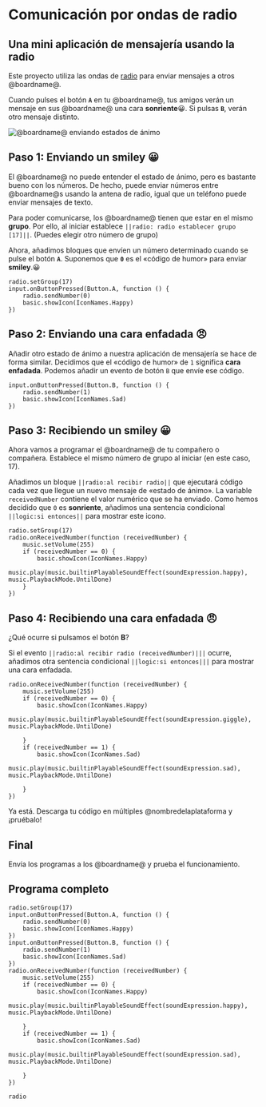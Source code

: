 # Comunicación por ondas de radio

## Una mini aplicación de mensajería usando la radio

Este proyecto utiliza las ondas de [radio](/reference/radio) para enviar mensajes a otros @boardname@.

Cuando pulses el botón **``A``** en tu @boardname@, tus amigos verán un mensaje en sus @boardname@ una cara **sonriente**😀. Si pulsas **``B``**, verán otro mensaje distinto.

![@boardname@ enviando estados de ánimo](/static/mb/projects/mood-radio.png)

## Paso 1: Enviando un smiley 😀

El @boardname@ no puede entender el estado de ánimo, pero es bastante bueno con los números. De hecho, puede enviar números
entre @boardname@s usando la antena de radio, igual que un teléfono puede enviar mensajes de texto.

Para poder comunicarse, los @boardname@ tienen que estar en el mismo **grupo**. Por ello, al iniciar establece ``||radio: radio establecer grupo [17]||``. (Puedes elegir otro número de grupo)

Ahora, añadimos bloques que envíen un número determinado cuando se pulse el botón **``A``**. Suponemos que **`0`** es el «código de humor» para enviar **smiley**.😀

```blocks
radio.setGroup(17)
input.onButtonPressed(Button.A, function () {
    radio.sendNumber(0)
    basic.showIcon(IconNames.Happy)
})
```
## Paso 2: Enviando una cara enfadada 😠

Añadir otro estado de ánimo a nuestra aplicación de mensajería se hace de forma similar. Decidimos que el «código de humor» de `1` significa **cara enfadada**. Podemos añadir un evento de botón ``B`` que envíe ese código.

```blocks
input.onButtonPressed(Button.B, function () {
    radio.sendNumber(1)
    basic.showIcon(IconNames.Sad)
})
```

## Paso 3: Recibiendo un smiley 😀

Ahora vamos a programar el @boardname@ de tu compañero o compañera. Establece el mismo número de grupo al iniciar (en este caso, 17). 

Añadimos un bloque ``||radio:al recibir radio||`` que ejecutará código cada vez que llegue un nuevo mensaje de «estado de ánimo».
La variable ``receivedNumber`` contiene el valor numérico que se ha enviado. Como hemos decidido que
`0` es **sonriente**, añadimos una sentencia condicional ``||logic:si entonces||`` para mostrar este icono.

```blocks
radio.setGroup(17)
radio.onReceivedNumber(function (receivedNumber) {
    music.setVolume(255)
    if (receivedNumber == 0) {
        basic.showIcon(IconNames.Happy)
        music.play(music.builtinPlayableSoundEffect(soundExpression.happy), music.PlaybackMode.UntilDone)
    }
})
```

## Paso 4: Recibiendo una cara enfadada 😠

¿Qué ocurre si pulsamos el botón **B**?

Si el evento ``||radio:al recibir radio (receivedNumber)|||`` ocurre, añadimos otra sentencia condicional ``||logic:si entonces|||`` para mostrar una cara enfadada.

```blocks
radio.onReceivedNumber(function (receivedNumber) {
    music.setVolume(255)
    if (receivedNumber == 0) {
        basic.showIcon(IconNames.Happy)
        music.play(music.builtinPlayableSoundEffect(soundExpression.giggle), music.PlaybackMode.UntilDone)

    }
    if (receivedNumber == 1) {
        basic.showIcon(IconNames.Sad)
        music.play(music.builtinPlayableSoundEffect(soundExpression.sad), music.PlaybackMode.UntilDone)

    }
})
```

Ya está. Descarga tu código en múltiples @nombredelaplataforma y ¡pruébalo!

## Final

Envía los programas a los @boardname@ y prueba el funcionamiento.

## Programa completo

```sim
radio.setGroup(17)
input.onButtonPressed(Button.A, function () {
    radio.sendNumber(0)
    basic.showIcon(IconNames.Happy)
})
input.onButtonPressed(Button.B, function () {
    radio.sendNumber(1)
    basic.showIcon(IconNames.Sad)
})
radio.onReceivedNumber(function (receivedNumber) {
    music.setVolume(255)
    if (receivedNumber == 0) {
        basic.showIcon(IconNames.Happy)
        music.play(music.builtinPlayableSoundEffect(soundExpression.happy), music.PlaybackMode.UntilDone)

    }
    if (receivedNumber == 1) {
        basic.showIcon(IconNames.Sad)
        music.play(music.builtinPlayableSoundEffect(soundExpression.sad), music.PlaybackMode.UntilDone)

    }
})
```

```package
radio
```